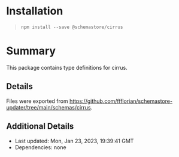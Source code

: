 # Installation
> `npm install --save @schemastore/cirrus`

# Summary
This package contains type definitions for cirrus.

## Details
Files were exported from https://github.com/ffflorian/schemastore-updater/tree/main/schemas/cirrus.

## Additional Details
* Last updated: Mon, Jan 23, 2023, 19:39:41 GMT
* Dependencies: none
